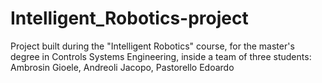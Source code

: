 # Intelligent_Robotics-project
Project built during the "Intelligent Robotics" course, for the master's degree in Controls Systems Engineering, inside a team of three students: Ambrosin Gioele, Andreoli Jacopo, Pastorello Edoardo
